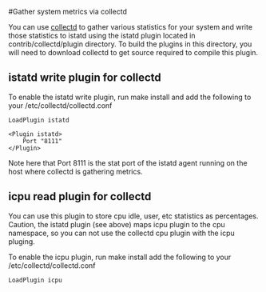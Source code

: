 #Gather system metrics via collectd

You can use [collectd](http://collectd.org/) to gather various statistics
for your system and write those statistics to istatd using the istatd
plugin located in contrib/collectd/plugin directory.  To build the
plugins in this directory, you will need to download collectd to get
source required to compile this plugin.

## istatd write plugin for collectd

To enable the istatd write plugin, run make install and add the following
to your /etc/collectd/collectd.conf

```
LoadPlugin istatd

<Plugin istatd>
    Port "8111"
</Plugin>
```

Note here that Port 8111 is the stat port of the istatd agent running
on the host where collectd is gathering metrics.

## icpu read plugin for collectd
You can use this plugin to store cpu idle, user, etc statistics as
percentages.  Caution, the istatd plugin (see above) maps icpu plugin
to the cpu namespace, so you can not use the collectd cpu plugin with
the icpu pluging.

To enable the icpu plugin, run make install add the following to your
/etc/collectd/collectd.conf

```
LoadPlugin icpu
```
